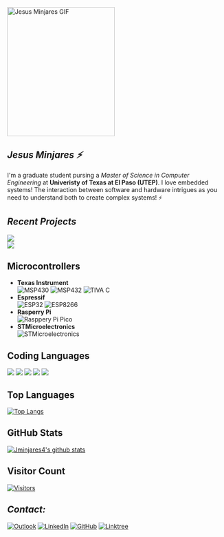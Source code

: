 <img src="https://github.com/jminjares4/jminjares4/tree/main/gif/jminjares4.gif" alt="Jesus Minjares GIF" width="250" height="300">

## ***Jesus Minjares :zap:***
I'm a graduate student pursing a *Master of Science in Computer Engineering* at **Univeristy of Texas at El Paso (UTEP)**. I love embedded systems! The interaction between software and hardware intrigues as you need to understand both to create complex systems! :zap: 

## ***Recent Projects***
<p align="left">
  <a href="https://github.com/JorgeMinjares/RC-Car">
    <img align="center" src="https://github-readme-stats.vercel.app/api/pin/?username=JorgeMinjares&repo=RC-Car&theme=react&layout=compact&hide_border=true" />
  </a> 
  <br>  
  <a href="https://github.com/jminjares4/QR-Code">
    <img align="center" src="https://github-readme-stats.vercel.app/api/pin/?username=jminjares4&repo=QR-Code&theme=react&layout=compact&hide_border=true" />
  </a>
</p>

## **Microcontrollers**
- **Texas Instrument** <br>
![MSP430](https://img.shields.io/static/v1?label=TI&logo=texas&message=MSP430&color=FF0000)
![MSP432](https://img.shields.io/static/v1?label=TI&message=MSP432&color=FF0000) 
![TIVA C](https://img.shields.io/static/v1?label=TI&message=TIVA%20C&color=FF0000)
- **Espressif** <br>
![ESP32](https://img.shields.io/static/v1?label=&logo=espressif&message=ESP32&color=000000)
![ESP8266](https://img.shields.io/static/v1?label=&logo=espressif&message=ESP8266&color=000000)
- **Rasperry Pi**<br>
![Rasppery Pi Pico](https://img.shields.io/static/v1?&message=Pico&color=A22846&logo=Raspberry+Pi&logoColor=FFFFFF&label=)
- **STMicroelectronics** <br>
![STMicroelectronics](https://img.shields.io/static/v1?style=flat&message=STM32F4&color=03234B&logo=STMicroelectronics&logoColor=FFFFFF&label=)

## **Coding Languages**

![](https://img.shields.io/badge/Code-C-informational?style=flat&logo=C&color=003B57)
![](https://img.shields.io/badge/Code-C++-informational?style=flat&logo=Cplusplus&color=61DAFB)
![](https://img.shields.io/badge/Code-Rust-informational?style=flat&logo=Rust&color=FF0000)
![](https://img.shields.io/badge/Code-Python-informational?style=flat&logo=Python&color=764ABC)
![](https://img.shields.io/badge/Code-Java-informational?style=flat&logo=Java&color=E34F26)
</br>

## **Top Languages**
[![Top Langs](https://github-readme-stats.vercel.app/api/top-langs/?username=jminjares4&layout=compact&hide=CMake,html,Assembly,Batchfile,Makefile,XS&theme=react&hide_border=true)](https://github.com/jminjares4/)

## **GitHub Stats** 
[![Jminjares4's github stats](https://github-readme-stats.vercel.app/api?username=jminjares4&theme=react&hide_border=true)](https://github.com/jminjares4)

## **Visitor Count**
[![Visitors](https://visitor-badge.glitch.me/badge?page_id=jminjares4.jminjares4)](https://github.com/jminjares4)

## ***Contact:***
[![Outlook](https://img.shields.io/badge/Microsoft_Outlook-0078D4?style=for-the-badge&logo=microsoft-outlook&logoColor=white&style=flat)](mailto:jminjares4@miners.utep.edu)  [![LinkedIn](https://img.shields.io/badge/LinkedIn-0077B5?style=for-the-badge&logo=linkedin&logoColor=white&style=flat)](https://www.linkedin.com/in/jesus-minjares-157a21195/) [![GitHub](https://img.shields.io/badge/GitHub-100000?style=for-the-badge&logo=github&logoColor=white&style=flat)](https://github.com/jminjares4) [![Linktree](https://img.shields.io/badge/linktree-39E09B?style=for-the-badge&logo=linktree&logoColor=white&style=flat)](https://linktr.ee/JesusMinjares)

